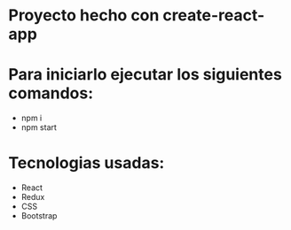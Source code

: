 # Proyecto hecho con create-react-app

# Para iniciarlo ejecutar los siguientes comandos:

- npm i
- npm start

# Tecnologias usadas:

- React
- Redux
- CSS
- Bootstrap
